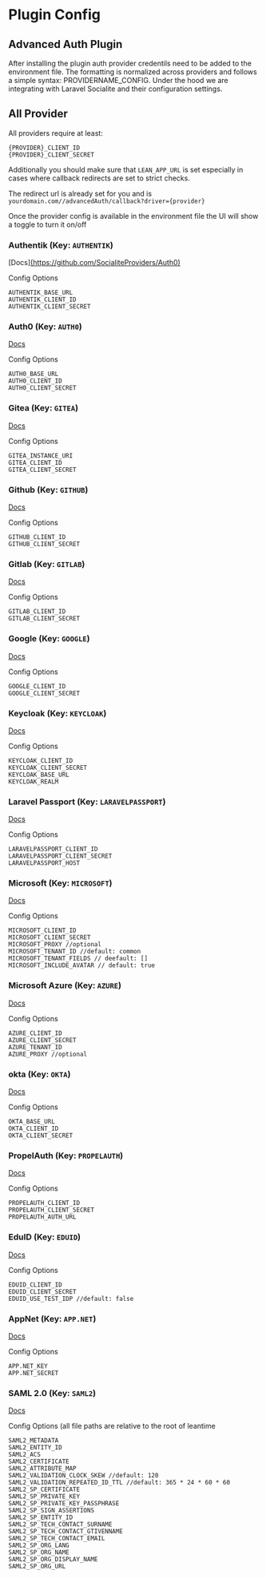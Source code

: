 # Plugin Config

## Advanced Auth Plugin

After installing the plugin auth provider credentils need to be added to the environment file. The formatting is normalized across providers and follows a simple syntax: PROVIDERNAME_CONFIG.
Under the hood we are integrating with Laravel Socialite and their configuration settings.


## All Provider

All providers require at least:

```
{PROVIDER}_CLIENT_ID
{PROVIDER}_CLIENT_SECRET
```

Additionally you should make sure that `LEAN_APP_URL` is set especially in cases where callback redirects are set to strict checks.

The redirect url is already set for you and is `yourdomain.com//advancedAuth/callback?driver={provider}`

Once the provider config is available in the environment file the UI will show a toggle to turn it on/off

### Authentik (Key: `AUTHENTIK`)
[Docs][(https://github.com/SocialiteProviders/Auth0)](https://github.com/SocialiteProviders/Authentik)

Config Options
```
AUTHENTIK_BASE_URL
AUTHENTIK_CLIENT_ID
AUTHENTIK_CLIENT_SECRET
```

### Auth0 (Key: `AUTH0`)
[Docs](https://github.com/SocialiteProviders/Auth0)

Config Options
```
AUTH0_BASE_URL
AUTH0_CLIENT_ID
AUTH0_CLIENT_SECRET
```

### Gitea (Key: `GITEA`)
[Docs](https://github.com/SocialiteProviders/Gitea)

Config Options
```
GITEA_INSTANCE_URI
GITEA_CLIENT_ID
GITEA_CLIENT_SECRET
```

### Github (Key: `GITHUB`)
[Docs](https://github.com/SocialiteProviders/GitHub)

Config Options
```
GITHUB_CLIENT_ID
GITHUB_CLIENT_SECRET
```

### Gitlab (Key: `GITLAB`)
[Docs](https://github.com/SocialiteProviders/GitLab)

Config Options
```
GITLAB_CLIENT_ID
GITLAB_CLIENT_SECRET
```

### Google (Key: `GOOGLE`)
[Docs](https://github.com/SocialiteProviders/Google-Plus)

Config Options
```
GOOGLE_CLIENT_ID
GOOGLE_CLIENT_SECRET
```

### Keycloak (Key: `KEYCLOAK`)
[Docs](https://github.com/SocialiteProviders/Keycloak)

Config Options
```
KEYCLOAK_CLIENT_ID
KEYCLOAK_CLIENT_SECRET
KEYCLOAK_BASE_URL
KEYCLOAK_REALM
```

### Laravel Passport (Key: `LARAVELPASSPORT`)
[Docs](https://github.com/SocialiteProviders/Laravel-Passport)

Config Options
```
LARAVELPASSPORT_CLIENT_ID
LARAVELPASSPORT_CLIENT_SECRET
LARAVELPASSPORT_HOST
```

### Microsoft (Key: `MICROSOFT`)
[Docs](https://github.com/SocialiteProviders/Microsoft)

Config Options
```
MICROSOFT_CLIENT_ID
MICROSOFT_CLIENT_SECRET
MICROSOFT_PROXY //optional
MICROSOFT_TENANT_ID //default: common
MICROSOFT_TENANT_FIELDS // deefault: []
MICROSOFT_INCLUDE_AVATAR // default: true
```

### Microsoft Azure (Key: `AZURE`)
[Docs](https://github.com/SocialiteProviders/Microsoft-Azure)

Config Options
```
AZURE_CLIENT_ID
AZURE_CLIENT_SECRET
AZURE_TENANT_ID
AZURE_PROXY //optional
```

### okta (Key: `OKTA`)
[Docs](https://github.com/SocialiteProviders/Okta)

Config Options
```
OKTA_BASE_URL
OKTA_CLIENT_ID
OKTA_CLIENT_SECRET
```

### PropelAuth (Key: `PROPELAUTH`)
[Docs](https://github.com/SocialiteProviders/PropelAuth)

Config Options
```
PROPELAUTH_CLIENT_ID
PROPELAUTH_CLIENT_SECRET
PROPELAUTH_AUTH_URL
```

### EduID (Key: `EDUID`)
[Docs](https://github.com/SocialiteProviders/EduID)

Config Options
```
EDUID_CLIENT_ID
EDUID_CLIENT_SECRET
EDUID_USE_TEST_IDP //default: false
```

### AppNet (Key: `APP.NET`)
[Docs](https://github.com/SocialiteProviders/App.net)

Config Options
```
APP.NET_KEY
APP.NET_SECRET
```

### SAML 2.0 (Key: `SAML2`)
[Docs](https://github.com/SocialiteProviders/Saml2)

Config Options (all file paths are relative to the root of leantime
```
SAML2_METADATA
SAML2_ENTITY_ID
SAML2_ACS
SAML2_CERTIFICATE
SAML2_ATTRIBUTE_MAP
SAML2_VALIDATION_CLOCK_SKEW //default: 120
SAML2_VALIDATION_REPEATED_ID_TTL //default: 365 * 24 * 60 * 60
SAML2_SP_CERTIFICATE
SAML2_SP_PRIVATE_KEY
SAML2_SP_PRIVATE_KEY_PASSPHRASE
SAML2_SP_SIGN_ASSERTIONS
SAML2_SP_ENTITY_ID
SAML2_SP_TECH_CONTACT_SURNAME
SAML2_SP_TECH_CONTACT_GTIVENNAME
SAML2_SP_TECH_CONTACT_EMAIL
SAML2_SP_ORG_LANG
SAML2_SP_ORG_NAME
SAML2_SP_ORG_DISPLAY_NAME
SAML2_SP_ORG_URL
```
